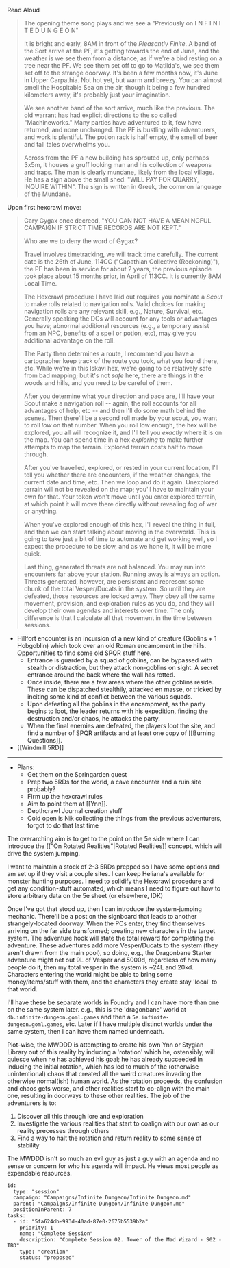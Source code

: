 Read Aloud

> The opening theme song plays and we see a "Previously on I N F I N I T E D U N G E O N"
>  
> It is bright and early, 8AM in front of the _Pleasantly Finite_. A band of the Sort arrive at the PF, it's getting towards the end of June, and the weather is  we see them from a distance, as if we're a bird resting on a tree near the PF. We see them set off to go to Matilda's, we see them set off to the strange doorway. It's been a few months now, it's June in Upper Carpathia. Not hot yet, but warm and breezy. You can almost smell the Hospitable Sea on the air, though it being a few hundred kilometers away, it's probably just your imagination.
> 
> We see another band of the sort arrive, much like the previous. The old warrant has had explicit directions to the so called "Machineworks." Many parties have adventured to it, few have returned, and none unchanged. The PF is bustling with adventurers, and work is plentiful. The potion rack is half empty, the smell of beer and tall tales overwhelms you.
> 
> Across from the PF a new building has sprouted up, only perhaps 3x5m, it houses a gruff looking man and his collection of weapons and traps. The man is clearly mundane, likely from the local village. He has a sign above the small shed: "WILL PAY FOR QUARRY, INQUIRE WITHIN". The sign is written in Greek, the common language of the Mundane.


Upon first hexcrawl move:

> Gary Gygax once decreed, "YOU CAN NOT HAVE A MEANINGFUL CAMPAIGN IF STRICT TIME RECORDS ARE NOT KEPT."
> 
> Who are we to deny the word of Gygax?
> 
> Travel involves timetracking, we will track time carefully. The current date is the 26th of June, 114CC ("Capathian Collective (Reckoning)"), the PF has been in service for about 2 years, the previous episode took place about 15 months prior, in April of 113CC. It is currently 8AM Local Time.
> 
> The Hexcrawl procedure I have laid out requires you nominate a _Scout_ to make rolls related to navigation rolls. Valid choices for making navigation rolls are any relevant skill, e.g., Nature, Survival, etc. Generally speaking the DCs will account for any tools or advantages you have; abnormal additional resources (e.g., a temporary assist from an NPC, benefits of a spell or potion, etc), may give you additional advantage on the roll.
> 
> The Party then determines a route, I recommend you have a cartographer keep track of the route you took, what you found there, etc. While we're in this Iskavi hex, we're going to be relatively safe from bad mapping; but it's not _safe_ here, there are things in the woods and hills, and you need to be careful of them.
>
> After you determine what your direction and pace are, I'll have your Scout make a navigation roll -- again, the roll accounts for all advantages of help, etc -- and then I'll do some math behind the scenes. Then there'll be a second roll made by your scout, you want to roll _low_ on that number. When you roll low enough, the hex will be explored, you all will recognize it, and I'll tell you _exactly_ where it is on the map. You can spend time in a hex _exploring_ to make further attempts to map the terrain. Explored terrain costs half to move through.
> 
> After you've travelled, explored, or rested in your current location, I'll tell you whether there are encounters, if the weather changes, the current date and time, etc. Then we loop and do it again. Unexplored terrain will not be revealed on the map; you'll have to maintain your own for that. Your token won't move until you enter explored terrain, at which point it will move there directly without revealing fog of war or anything.
> 
> When you've explored enough of this hex, I'll reveal the thing in full, and then we can start talking about moving in the overworld. This is going to take just a bit of time to automate and get working well, so I expect the procedure to be slow, and as we hone it, it will be more quick.
> 
> Last thing, generated threats are not balanced. You may run into encounters far above your station. Running away is always an option. Threats generated, however, are persistent and represent some chunk of the total Vesper/Ducats in the system. So until they are defeated, those resources are locked away. They obey all the same movement, provision, and exploration rules as you do, and they will develop their own agendas and interests over time. The only difference is that I calculate all that movement in the time between sessions.

- Hillfort encounter is an incursion of a new kind of creature (Goblins + 1 Hobgoblin) which took over an old Roman encampment in the hills. Opportunities to find some old SPQR stuff here.
	- Entrance is guarded by a squad of goblins, can be bypassed with stealth or distraction, but they attack non-goblins on sight. A secret entrance around the back where the wall has rotted.
	- Once inside, there are a few areas where the other goblins reside. These can be dispatched stealthily, attacked en masse, or tricked by inciting some kind of conflict between the various squads.
	- Upon defeating all the goblins in the encampment, as the party begins to loot, the leader returns with his expedition, finding the destruction and/or chaos, he attacks the party.
	- When the final enemies are defeated, the players loot the site, and find a number of SPQR artifacts and at least one copy of [[Burning Questions]].
- [[Windmill 5RD]] 

---

- Plans:
	- Get them on the Springarden quest
	- Prep two 5RDs for the world, a cave encounter and a ruin site probably?
	- Firm up the hexcrawl rules
	- Aim to point them at [[Ynn]].
	- Depthcrawl Journal creation stuff
	- Cold open is Nik collecting the things from the previous adventurers, forgot to do that last time

The overarching aim is to get to the point on the 5e side where I can introduce the [["On Rotated Realities"|Rotated Realities]] concept, which will drive the system jumping.

I want to maintain a stock of 2-3 5RDs prepped so I have some options and am set up if they visit a couple sites. I can keep Heliana's available for monster hunting purposes. I need to solidify the Hexcrawl procedure and get any condition-stuff automated, which means I need to figure out how to store arbitrary data on the 5e sheet (or elsewhere, IDK)

Once I've got that stood up, then I can introduce the system-jumping mechanic. There'll be a post on the signboard that leads to another strangely-located doorway. When the PCs enter, they find themselves arriving on the far side transformed; creating new characters in the target system. The adventure hook will state the total reward for completing the adventure. These adventures add more Vesper/Ducats to the system (they aren't drawn from the main pool), so doing, e.g., the Dragonbane Starter adventure might net out 9L of Vesper and 5000d, regardless of how many people do it, then my total vesper in the system is ~24L and 20kd. Characters entering the world might be able to bring some money/items/stuff with them, and the characters they create stay 'local' to that world.

I'll have these be separate worlds in Foundry and I can have more than one on the same system later. e.g., this is the 'dragonbane' world at `db.infinite-dungeon.goml.games` and then a `5e.infinite-dungeon.goml.games`, etc. Later if I have multiple distinct worlds under the same system, then I can have them named underneath.

Plot-wise, the MWDDD is attempting to create his own Ynn or Stygian Library out of this reality by inducing a 'rotation' which he, ostensibly, will quiesce when he has achieved his goal; he has already succeeded in inducing the initial rotation, which has led to much of the (otherwise unintentional) chaos that created all the weird creatures invading the otherwise normal(ish) human world. As the rotation proceeds, the confusion and chaos gets worse, and other realities start to co-align with the main one, resulting in doorways to these other realities. The job of the adventurers is to:

1. Discover all this through lore and exploration
2. Investigate the various realities that start to coalign with our own as our reality precesses through others
3. Find a way to halt the rotation and return reality to some sense of stability

The MWDDD isn't so much an evil guy as just a guy with an agenda and no sense or concern for who his agenda will impact. He views most people as expendable resources.


```RpgManager4
id: 
  type: "session"
  campaign: "Campaigns/Infinite Dungeon/Infinite Dungeon.md"
  parent: "Campaigns/Infinite Dungeon/Infinite Dungeon.md"
  positionInParent: 7
tasks: 
  - id: "5fa624db-993d-40ad-87e0-2675b5539b2a"
    priority: 1
    name: "Complete Session"
    description: "Complete Session 02. Tower of the Mad Wizard - S02 - TBD"
    type: "creation"
    status: "proposed"
```


